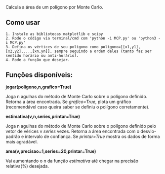 Calcula a área de um polígono por Monte Carlo. 

## Como usar
	
	1. Instale as bibliotecas matplotlib e scipy
	2. Rode o código via terminal/cmd com 'python -i MCP.py' ou 'python3 -i MCP.py'
	3. Defina os vértices de seu polígono como polígono=[[x1,y1],[x2,y2],...,[xn,yn]], sempre seguindo a ordem deles (tanto faz ser sentido horário ou anti-horário).
	4. Rode a função que desejar.
	
## Funções disponíveis:

__jogar(poligono,n,grafico=True)__

Joga n agulhas do método de Monte Carlo sobre o polígono definido. Retorna a área encontrada.
Se _grafico=True_, plota um gráfico (recomendável caso queira saber se definiu o polígono corretamente).

__estimativa(v,n,series,printar=True)__

Joga n agulhas do método de Monte Carlo sobre o polígono definido pelo vetor de vérices v _series_ vezes. Retorna a área encontrada com o desvio-padrão e intervalo de confiança. 
Se _printar=True_ mostra os dados de forma mais agradável. 

__area(v,precisao=1,series=20,printar=True)__

Vai aumentando o n da função _estimativa_ até chegar na precisão relativa(%) desejada. 

